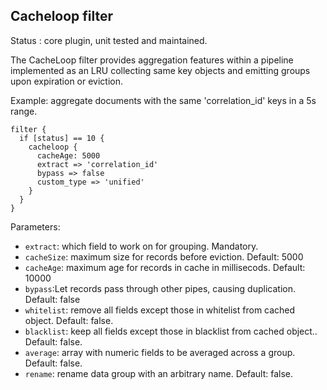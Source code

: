 Cacheloop filter
---

Status : core plugin, unit tested and maintained.

The CacheLoop filter provides aggregation features within a pipeline implemented as an LRU collecting same key objects and emitting groups upon expiration or eviction.

Example: aggregate documents with the same 'correlation_id' keys in a 5s range.
````
filter {
  if [status] == 10 {
    cacheloop {
      cacheAge: 5000
      extract => 'correlation_id'
      bypass => false
      custom_type => 'unified'
    }
  }
}
`````

Parameters:

* ``extract``: which field to work on for grouping. Mandatory.
* ``cacheSize``: maximum size for records before eviction. Default: 5000
* ``cacheAge``: maximum age for records in cache in millisecods. Default: 10000
* ``bypass``:Let records pass through other pipes, causing duplication. Default: false
* ``whitelist``: remove all fields except those in whitelist from cached object. Default: false.
* ``blacklist``: keep all fields except those in blacklist from cached object.. Default: false.
* ``average``: array with numeric fields to be averaged across a group. Default: false.
* ``rename``: rename data group with an arbitrary name. Default: false.
